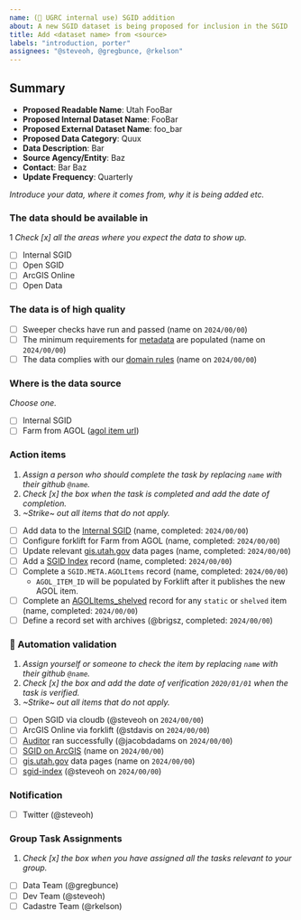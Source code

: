 ```yaml
---
name: (🔐 UGRC internal use) SGID addition
about: A new SGID dataset is being proposed for inclusion in the SGID
title: Add <dataset name> from <source>
labels: "introduction, porter"
assignees: "@steveoh, @gregbunce, @rkelson"
---
```


## Summary

<!-- conductor = {"table":"category.internaltablename"} -->

- **Proposed Readable Name**: Utah FooBar <!-- AGOL_PUBLISHED_NAME -->
- **Proposed Internal Dataset Name**: FooBar
- **Proposed External Dataset Name**: foo_bar <!-- AGOL_PUBLISHED_NAME with spaces converted to underscores and Utah removed -->
- **Proposed Data Category**: Quux
- **Data Description**: Bar
- **Source Agency/Entity**: Baz
- **Contact**: Bar Baz
- **Update Frequency**: Quarterly

_Introduce your data, where it comes from, why it is being added etc._

### The data should be available in

1 _Check [x] all the areas where you expect the data to show up._

- [ ] Internal SGID
- [ ] Open SGID
- [ ] ArcGIS Online
- [ ] Open Data

### The data is of high quality

- [ ] Sweeper checks have run and passed (name on `2024/00/00`)
- [ ] The minimum requirements for [metadata](https://gis.utah.gov/about/policy/sgid/) are populated (name on `2024/00/00`)
- [ ] The data complies with our [domain rules](https://gis.utah.gov/about/policy/sgid/) (name on `2024/00/00`)

### Where is the data source

_Choose one._

- [ ] Internal SGID
- [ ] Farm from AGOL ([agol item url](??))

### Action items

1. _Assign a person who should complete the task by replacing `name` with their github `@name`._
1. _Check [x] the box when the task is completed and add the date of completion._
1. _~Strike~ out all items that do not apply._

- [ ] Add data to the [Internal SGID](https://stackoverflow.com/c/ugrc/questions/109) (name, completed: `2024/00/00`)
- [ ] Configure forklift for Farm from AGOL (name, completed: `2024/00/00`)
- [ ] Update relevant [gis.utah.gov](https://gis.utah.gov/data) data pages (name, completed: `2024/00/00`)
- [ ] Add a [SGID Index](https://docs.google.com/spreadsheets/d/11ASS7LnxgpnD0jN4utzklREgMf1pcvYjcXcIcESHweQ/edit#gid=1024261148) record (name, completed: `2024/00/00`)
- [ ] Complete a `SGID.META.AGOLItems` record (name, completed: `2024/00/00`)
  - `AGOL_ITEM_ID` will be populated by Forklift after it publishes the new AGOL item.
- [ ] Complete an [AGOLItems_shelved](http://utah.maps.arcgis.com/home/item.html?id=1760fbedbc7e49429aa6c0c3ab1442ec) record for any `static` or `shelved` item (name, completed: `2024/00/00`)
- [ ] Define a record set with archives (@brigsz, completed: `2024/00/00`)

### :robot: Automation validation

1. _Assign yourself or someone to check the item by replacing `name` with their github `@name`._
1. _Check [x] the box and add the date of verification `2020/01/01` when the task is verified._
1. _~Strike~ out all items that do not apply._

- [ ] Open SGID via cloudb (@steveoh on `2024/00/00`)
- [ ] ArcGIS Online via forklift (@stdavis on `2024/00/00`)
- [ ] [Auditor](https://github.com/agrc/Auditor) ran successfully (@jacobdadams on `2024/00/00`)
- [ ] [SGID on ArcGIS](https://opendata.gis.utah.gov) (name on `2024/00/00`)
- [ ] [gis.utah.gov](https://gis.utah.gov/data) data pages (name on `2024/00/00`)
- [ ] [sgid-index](https://gis.utah.gov/data/sgid-index) (@steveoh on `2024/00/00`)

### Notification

- [ ] Twitter (@steveoh)

### Group Task Assignments

1. _Check [x] the box when you have assigned all the tasks relevant to your group._

- [ ] Data Team (@gregbunce)
- [ ] Dev Team (@steveoh)
- [ ] Cadastre Team (@rkelson)

